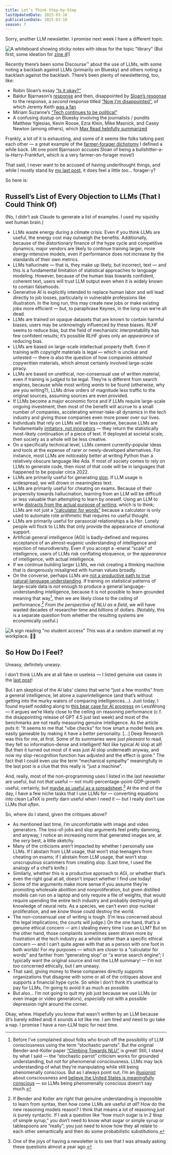 ```yaml
---
title: Let’s Think Step-by-Step
lastUpdatedDate: 2025-03-10
publicationDate: 2025-03-10
season: 7
---
```


Sorry, another LLM newsletter. I *promise* next week I have a different topic.

![A whiteboard showing sticky notes with ideas for the topic "library"](../../assets/newsletters/zine4_ideation.jpg)
(But first, some ideation for [zine 4](sf-frens.org)!)

Recently there’s been some Discourse™️ about the use of LLMs, with some noting a backlash against LLMs (primarily on Bluesky) and others noting a backlash against the backlash. There’s been plenty of newslettering, too, like:

- Robin Sloan’s essay [“Is it okay?”](https://www.robinsloan.com/lab/is-it-okay/)
- Baldur Bjarnason’s [response](https://www.baldurbjarnason.com/notes/2025/subtly-wrong-is-more-dangerous/) and then, disappointed by [Sloan’s response](https://www.robinsloan.com/lab/science-fiction/) to the response, a *second* response titled [“Now I'm disappointed”](https://www.baldurbjarnason.com/notes/2025/now-im-disappointed/), of which Jeremy Keith [was a fan](https://adactio.com/journal/21712)
- Miriam Suzanne’s [“Tech continues to be political”](https://www.miriamsuzanne.com/2025/02/12/tech-ai-wtf/)
- A confusing dustup on Bluesky involving the journalists / pundits Matthew Yglesias, Kevin Roose, Ezra Klein, Mike Masnick, and Casey Newton (among others), which [Max Read helpfully summarized](https://maxread.substack.com/p/the-ai-backlash-backlash)

Frankly, a lot of it is exhausting, and some of it seems like folks talking past each other —  a great example of the [farmer-forager dichotomy](https://rwblickhan.org/essays/farmers-foragers/) I defined a while back. (At one point Bjarnason accuses Sloan of being a bullshitter-a-la-Harry-Frankfurt, which is a very farmer-on-forager move!)

That said, I never want to be accused of having underthought things, and while I mostly stand by [my last post](https://rwblickhan.org/newsletters/but-what-is-it-good-for/), it does feel a little *too*... forager-y?

So here is:

## Russell’s List of Every Objection to LLMs (That I Could Think Of)

(No, I didn’t ask Claude to generate a list of examples. I used my squishy wet human brain.)

- LLMs waste energy during a climate crisis. Even if you think LLMs are useful, the energy cost may outweigh the benefits. Additionally, because of the distortionary finance of the hype cycle and competitive dynamics, major vendors are likely to continue training larger, more energy-intensive models, even if performance does not increase by the standards of their own metrics.
- LLMs hallucinate — that is, they make up likely, but incorrect, text — and this is a fundamental limitation of statistical approaches to language modeling. However, because of the human bias towards confident, coherent text, users will trust LLM output even when it is widely known to contain falsehoods.
- Generative AI is explicitly intended to replace human labor and will lead directly to job losses, particularly in vulnerable professions like illustration. In the long run, this may create new jobs or make existing jobs more efficient — but, to paraphrase Keynes, in the long run we’re all dead.
- LLMs are trained on opaque datasets that are known to contain harmful biases; users may be unknowingly influenced by these biases. RLHF seems to reduce bias, but the field of mechanistic interpretability has few confident results; it’s possible RLHF gives only an *appearance* of reducing bias.
- LLMs are based on large-scale intellectual property theft. Even if training with copyright materials is legal — which is unclear and untested — there is also the question of how companies *obtained* copywritten materials, which almost certainly involved large-scale piracy.
- LLMs are based on unethical, non-consensual use of written material, even if training is judged to be legal. They’re is different from search engines, because while most writing *wants* to be found (otherwise, why are you writing?), LLMs drive orders of magnitude less traffic to the original sources, assuming sources are even provided.
- If LLMs become a major economic force and if LLMs require large-scale ongoing investment, then most of the benefit will accrue to a small number of companies, accelerating winner-take-all dynamics in the tech industry and giving those companies even more power over our lives.
- Individuals that rely on LLMs will be less creative, because LLMs are fundamentally [imitators, not innovators](https://journals.sagepub.com/doi/10.1177/17456916231201401) — they return the statistically most-likely continuation of a piece of text. If deployed at societal scale, then society as a whole will be less creative.
- On a specifically technical level, LLMs cement currently-popular ideas and tools at the expense of rarer or newly-developed alternatives. For instance, most LLMs are noticeably better at writing Python than a relatively obscure language like Ada. If most of society comes to rely on LLMs to generate code, then most of that code will be in languages that happened to be popular circa 2022.
- LLMs are primarily useful for generating [slop](https://simonwillison.net/2024/May/8/slop/). If LLM usage is widespread, we will drown in meaningless text.
- LLMs are primarily useful for cheating on exams. Because of their propensity towards hallucination, learning from an LLM will be difficult or less valuable than attempting to learn by oneself. Using an LLM to write [distracts from the actual purpose of writing](https://thewalrus.ca/i-used-to-teach-students-now-i-catch-chatgpt-cheats), which is to think; LLMs are not just a [“calculator for words”](https://simonwillison.net/2023/Apr/2/calculator-for-words/) because a calculator is only used to automate rote arithmetic that requires no useful thought.
- LLMs are primarily useful for parasocial relationships a la *Her*. Lonely people will flock to LLMs that only provide the appearance of emotional support.
- Artificial general intelligence (AGI) is badly-defined and requires acceptance of an almost-eugenic understanding of intelligence and rejection of neurodiversity. Even if you accept a -eneral “scale” of intelligence, users of LLMs risk conflating eloquence, or the *appearance* of intelligence, with actual intelligence.
- If we continue building larger LLMs, we risk creating a thinking machine that is dangerously misaligned with human values broadly.
- On the converse, perhaps LLMs are [not a productive path to true natural-language understanding](https://aclanthology.org/2020.acl-main.463/). If training on statistical patterns of large-scale data is *not* enough to produce a general language-understanding intelligence, because it is not possible to learn grounded meaning that way[^bender], then we are likely close to the ceiling of performance.[^performance] *From the perspective of NLU as a field*, we will have wasted decades of researcher time and billions of dollars. (Notably, this is a separate question from whether the resulting systems are economically useful.)

![A sign reading "no student access"](../../assets/newsletters/no_student_access.jpg)
This was at a random stairwell at my workplace. 🤷‍♀️

## So How Do I Feel?

Uneasy, definitely uneasy.

I don’t think LLMs are at all fake or useless — I listed genuine use cases in the [last post](https://rwblickhan.org/newsletters/but-what-is-it-good-for/)!

But I am skeptical of the AI labs’ claims that we’re “just a few months” from a general intelligence, let alone a *super*intelligence (and that’s without getting into the murky waters of comparing intelligences...). Just today, I found myself nodding along to [this bear case for AI progress](https://www.lesswrong.com/posts/oKAFFvaouKKEhbBPm/a-bear-case-my-predictions-regarding-ai-progress) on LessWrong — it argues we’re likely close to the ceiling on reasoning performance (c.f. the disappointing release of GPT 4.5 just last week) and most of the benchmarks are not really measuring genuine intelligence. As the article puts it: “It seems to me that "vibe checks" for how smart a model feels are easily gameable by making it have a better personality. \[...\] Deep Research was this for me, at first. Some of its summaries were just *pleasant* to read, they felt so information-dense and intelligent! Not like typical AI slop at all! But then it turned out most of it was just AI slop underneath anyway, and now my slop-recognition function has adjusted and the effect is gone.” The fact that I could even *use* the term “mechanical sympathy” meaningfully in the last post is a clue that this really is “just a machine”.

And, really, most of the non-programming uses I listed in the last newsletter are useful, but not *that* useful — not multi-percentage-point-GDP-growth useful, certainly, but [maybe as useful as a spreadsheet](https://rwblickhan.org/newsletters/perhaps-the-llm-juice-isnt-worth-the-electrical-squeeze/#llm-llm-llm).[^newsletter] At the end of the day, I have a few niche tasks that I use LLMs for — converting equations into clean LaTeX is *pretty* darn useful when I need it — but I really don’t use LLMs *that often*.

So, where do I stand, given the critiques above?

- As mentioned last time, I’m uncomfortable with image and video generators. The loss-of-jobs and slop arguments feel pretty damning, and anyway, I notice an increasing norm that generated images are, at the *very* best, a little sketchy.
- Many of the criticisms aren’t impacted by whether I personally use LLMs. If I abstain from LLM usage, that won’t stop teenagers from cheating on exams; if I abstain from LLM usage, that won’t stop unscrupulous scammers from creating slop. (Last time, I used the analogy of a chef’s knife.)
- Similarly, whether this is a productive approach to AGI, or whether that’s even the right goal at all, doesn’t impact whether I find use today!
- Some of the arguments make more sense if you assume they’re promoting wholesale abolition and nonproliferation, but given distilled models can run on a laptop and only require a file of weights, that would require upending the entire tech industry and probably destroying all knowledge of neural nets. As a species, we can’t even stop nuclear proliferation, and we *know* those could destroy the world.
- The non-consensual use of writing is tough. (I’m less concerned about the legal implications; the courts will judge.) On the one hand, that’s a genuine ethical concern — am I stealing every time I use an LLM? But on the other hand, those complaints sometimes seem driven more by frustration at the tech industry as a whole rather than a specific ethical concern — and I can’t quite agree with that as a person with one foot in both worlds! For my purposes — which are closer to a “calculator for words” and farther from “generating slop” or “a worse search engine”; I typically want the original source and not the LLM summary! — I’m not *too* concerned ethically, but I am uneasy.
- That said, giving money to these companies directly supports organizations that disagree with some or all of the critiques above and supports a financial hype cycle. So while I don’t think it’s unethical to pay for LLMs, I’m going to avoid it as much as possible.
- But also... I’m not going to quit my job just because we use LLMs (or even image or video generators), *especially* not with a possible depression right around the corner.

Okay, whew. Hopefully you know that wasn’t written by an LLM because (it’s barely edited and) it sounds a lot like me. I am tired and need to go take a nap. I promise I have a non-LLM topic for next time.

[^bender]: Before I’ve complained about folks who brush off the possibility of LLM consciousness using the term “stochastic parrots”. But the original Bender-and-Koller paper [“Climbing Towards NLU”](https://aclanthology.org/2020.acl-main.463/) is great! Still, I stand by what I said — the “stochastic parrot” criticism works for grounded understanding, but *not* for phenomenal consciousness. LLMs may lack understanding of what they’re manipulating while still being phenomenally conscious. But as I always point out, I’m an [illusionist](https://keithfrankish.github.io/articles/Frankish_Illusionism%20as%20a%20theory%20of%20consciousness_eprint.pdf) about consciousness and [believe the United States is meaningfully conscious](https://faculty.ucr.edu/~eschwitz/SchwitzAbs/USAconscious.htm) — so LLMs being phenomenally conscious doesn’t say much.
[^performance]: If Bender and Koller are right that genuine understanding is impossible to learn from syntax, then how come LLMs are useful *at all*? How do the new reasoning models reason? I think that means a lot of reasoning *just is* purely syntactic. If I ask a question like “how much sugar is in 2 tbsp of simple syrup,” you don’t need to know what sugar or simple syrup or tablespoons are “really”; you just need to know how they all relate to each other semantically and then do some probabilistic substitutions.
[^newsletter]: One of the joys of having a newsletter is to see that I was already asking these questions almost a year ago.
